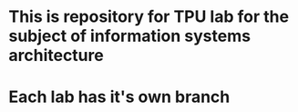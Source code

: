 # This is repository for TPU lab for the subject of information systems architecture
# Each lab has it's own branch
